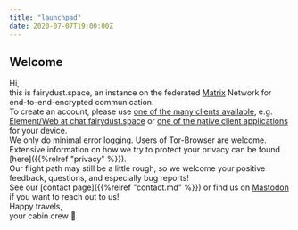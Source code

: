 ```yaml
---
title: "launchpad"
date: 2020-07-07T19:00:00Z
---
```


## Welcome

Hi,  
this is fairydust.space, an instance on the federated [Matrix](https://matrix.org/) Network for end-to-end-encrypted communication.  
To create an account, please use [one of the many clients available](https://matrix.org/clients/), e.g. [Element/Web at chat.fairydust.space](https://chat.fairydust.space) or [one of the native client applications](https://element.io/get-started) for your device.  
We only do minimal error logging. Users of Tor-Browser are welcome. Extensive information on how we try to protect your privacy can be found [here]({{%relref "privacy" %}}).  
Our flight path may still be a little rough, so we welcome your positive feedback, questions, and especially bug reports!  
See our [contact page]({{%relref "contact.md" %}}) or find us on [<a rel="me" href="https://chaos.social/@fairydust_space">Mastodon</a>](https://chaos.social/@fairydust_space) if you want to reach out to us!  
Happy travels,  
your cabin crew &#x1F680;

